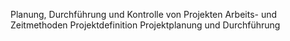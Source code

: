 Planung, Durchführung und Kontrolle von Projekten
Arbeits- und Zeitmethoden
Projektdefinition
Projektplanung und Durchführung

